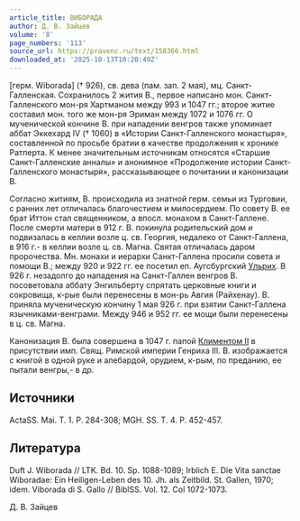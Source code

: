 ```yaml
---
article_title: ВИБОРАДА
author: Д. В. Зайцев
volume: '8'
page_numbers: '113'
source_url: https://pravenc.ru/text/158366.html
downloaded_at: '2025-10-13T10:20:49Z'
---
```


[герм. Wiborada] († 926), св. дева (пам. зап. 2 мая), мц. Санкт-Галленская. Сохранилось 2 жития В., первое написано мон. Санкт-Галленского мон-ря Хартманом между 993 и 1047 гг.; второе житие составил мон. того же мон-ря Эриман между 1072 и 1076 гг. О мученической кончине В. при нападении венгров также упоминает аббат Эккехард IV († 1060) в «Истории Санкт-Галленского монастыря», составленной по просьбе братии в качестве продолжения к хронике Ратперта. К менее значительным источникам относятся «Старшие Санкт-Галленские анналы» и анонимное «Продолжение истории Санкт-Галленского монастыря», рассказывающее о почитании и канонизации В.

Согласно житиям, В. происходила из знатной герм. семьи из Турговии, с ранних лет отличалась благочестием и милосердием. По совету В. ее брат Иттон стал священником, а впосл. монахом в Санкт-Галлене. После смерти матери в 912 г. В. покинула родительский дом и подвизалась в келлии возле ц. св. Георгия, недалеко от Санкт-Галлена, в 916 г.- в келлии возле ц. св. Магна. Святая отличалась даром пророчества. Мн. монахи и иерархи Санкт-Галлена просили совета и помощи В.; между 920 и 922 гг. ее посетил еп. Аугсбургский [Ульрих](https://pravenc.ru/text/Ульрих.html). В 926 г. незадолго до нападения на Санкт-Галлен венгров В. посоветовала аббату Энгильберту спрятать церковные книги и сокровища, к-рые были перенесены в мон-рь Авгия (Райхенау). В. приняла мученическую кончину 1 мая 926 г. при взятии Санкт-Галлена язычниками-венграми. Между 946 и 952 гг. ее мощи были перенесены в ц. св. Магна.

Канонизация В. была совершена в 1047 г. папой [Климентом II](<https://pravenc.ru/text/Климентом II.html>) в присутствии имп. Свящ. Римской империи Генриха III. В. изображается с книгой в одной руке и алебардой, орудием, к-рым, по преданию, ее пытали венгры,- в др.

## Источники

ActaSS. Mai. T. 1. P. 284-308; MGH. SS. T. 4. P. 452-457.

## Литература

Duft J. Wiborada // LTK. Bd. 10. Sp. 1088-1089; Irblich E. Die Vita sanctae Wiboradae: Ein Heiligen-Leben des 10. Jh. als Zeitbild. St. Gallen, 1970; idem. Viborada di S. Gallo // BiblSS. Vol. 12. Col 1072-1073.

Д. В. Зайцев
